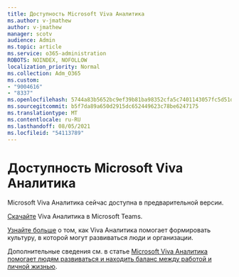 ```yaml
---
title: Доступность Microsoft Viva Аналитика
ms.author: v-jmathew
author: v-jmathew
manager: scotv
audience: Admin
ms.topic: article
ms.service: o365-administration
ROBOTS: NOINDEX, NOFOLLOW
localization_priority: Normal
ms.collection: Adm_O365
ms.custom:
- "9004616"
- "8337"
ms.openlocfilehash: 5744a83b5652bc9ef39b81ba98352cfa5c7401143057fc5d51d164757413a6d0
ms.sourcegitcommit: b5f7da89a650d2915dc652449623c78be6247175
ms.translationtype: MT
ms.contentlocale: ru-RU
ms.lasthandoff: 08/05/2021
ms.locfileid: "54113789"
---
```

# <a name="microsoft-viva-insights-availability"></a>Доступность Microsoft Viva Аналитика

Microsoft Viva Аналитика сейчас доступна в предварительной версии.

[Скачайте](https://aka.ms/InsightsDocumentation) Viva Аналитика в Microsoft Teams.

[Узнайте больше](https://aka.ms/VivaInsights) о том, как Viva Аналитика помогает формировать культуру, в которой могут развиваться люди и организации.

Дополнительные сведения см. в статье [Microsoft Viva Аналитика помогает людям развиваться и находить баланс между работой и личной жизнью](https://techcommunity.microsoft.com/t5/microsoft-viva-blog/microsoft-viva-insights-helps-people-nurture-wellbeing-and-be/ba-p/2107010).

